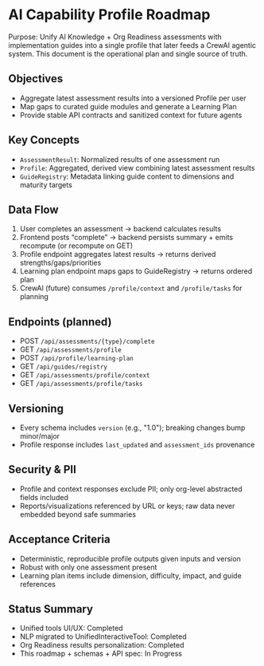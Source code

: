 # AI Capability Profile Roadmap

Purpose: Unify AI Knowledge + Org Readiness assessments with implementation guides into a single profile that later feeds a CrewAI agentic system. This document is the operational plan and single source of truth.

## Objectives
- Aggregate latest assessment results into a versioned Profile per user
- Map gaps to curated guide modules and generate a Learning Plan
- Provide stable API contracts and sanitized context for future agents

## Key Concepts
- `AssessmentResult`: Normalized results of one assessment run
- `Profile`: Aggregated, derived view combining latest assessment results
- `GuideRegistry`: Metadata linking guide content to dimensions and maturity targets

## Data Flow
1. User completes an assessment → backend calculates results
2. Frontend posts “complete” → backend persists summary + emits recompute (or recompute on GET)
3. Profile endpoint aggregates latest results → returns derived strengths/gaps/priorities
4. Learning plan endpoint maps gaps to GuideRegistry → returns ordered plan
5. CrewAI (future) consumes `/profile/context` and `/profile/tasks` for planning

## Endpoints (planned)
- POST `/api/assessments/{type}/complete`
- GET `/api/assessments/profile`
- POST `/api/profile/learning-plan`
- GET `/api/guides/registry`
- GET `/api/assessments/profile/context`
- GET `/api/assessments/profile/tasks`

## Versioning
- Every schema includes `version` (e.g., "1.0"); breaking changes bump minor/major
- Profile response includes `last_updated` and `assessment_ids` provenance

## Security & PII
- Profile and context responses exclude PII; only org-level abstracted fields included
- Reports/visualizations referenced by URL or keys; raw data never embedded beyond safe summaries

## Acceptance Criteria
- Deterministic, reproducible profile outputs given inputs and version
- Robust with only one assessment present
- Learning plan items include dimension, difficulty, impact, and guide references

## Status Summary
- Unified tools UI/UX: Completed
- NLP migrated to UnifiedInteractiveTool: Completed
- Org Readiness results personalization: Completed
- This roadmap + schemas + API spec: In Progress

